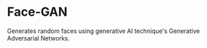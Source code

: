 # Face-GAN
Generates random faces using generative AI technique's Generative Adversarial Networks. 
